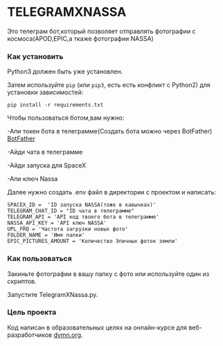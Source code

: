 # TELEGRAMXNASSA
Это телеграм бот,который позволяет отправлять фотографии с космоса(APOD,EPIC,а ткаже фотографии NASSA)
### Как установить

Python3 должен быть уже установлен. 

Затем используйте `pip` (или `pip3`, есть есть конфликт с Python2) для установки зависимостей:
```
pip install -r requirements.txt
```

Чтобы пользоваться ботом,вам нужно:

-Апи токен бота в телеграмме(Создать бота можно через BotFather) [BotFather](https://t.me/BotFather)

-Айди чата в телеграмме

-Айди запуска для SpaceX

-Апи ключ Nassa

Далее нужно создать .env файл в директории с проектом и написать:
```
SPACEX_ID =  'ID запуска NASSA(тоже в кавычках)'
TELEGRAM_CHAT_ID = "ID чата в телеграмме"
TELEGRAM_API = 'API код твоего бота в телеграмме'
NASSA_API_KEY = 'API ключ NASSA'
UPL_FRQ = 'Частота загрузки новых фото'
FOLDER_NAME = 'Имя папки'
EPIC_PICTURES_AMOUNT = 'Количество Эпичных фоток земли'
```
### Как пользоваться
Закиньте фотографии в вашу папку с фото или используйте один из скриптов.

Запустите TelegramXNassa.py.
### Цель проекта

Код написан в образовательных целях на онлайн-курсе для веб-разработчиков [dvmn.org](https://dvmn.org/).

